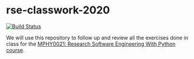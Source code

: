 # rse-classwork-2020
[![Build Status](https://travis-ci.com/kinianlo/rse-classwork-2020.svg?branch=main)](https://travis-ci.com/kinianlo/rse-classwork-2020)

We will use this repository to follow up and review all the exercises done in class for the
[MPHY0021: Research Software Engineering With Python course](http://github-pages.ucl.ac.uk/rsd-engineeringcourse/).
